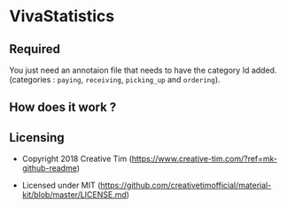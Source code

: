 # VivaStatistics

## Required

You just need an annotaion file that needs to have the category Id added. (categories : `paying`, `receiving`, `picking_up` and `ordering`).

## How does it work ?




## Licensing

- Copyright 2018 Creative Tim (https://www.creative-tim.com/?ref=mk-github-readme)

- Licensed under MIT (https://github.com/creativetimofficial/material-kit/blob/master/LICENSE.md)
